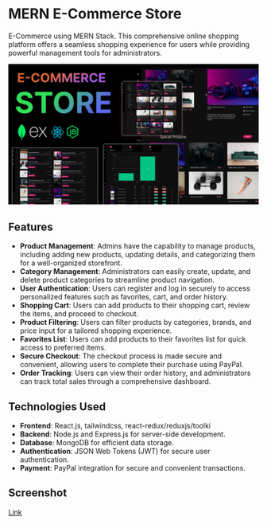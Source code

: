 # MERN E-Commerce Store

E-Commerce using MERN Stack. This comprehensive online shopping platform offers a seamless shopping experience for users while providing powerful management tools for administrators.

![Alt text](image.png)

## Features

- **Product Management**: Admins have the capability to manage products, including adding new products, updating details, and categorizing them for a well-organized storefront.
- **Category Management**: Administrators can easily create, update, and delete product categories to streamline product navigation.
- **User Authentication**: Users can register and log in securely to access personalized features such as favorites, cart, and order history.
- **Shopping Cart**: Users can add products to their shopping cart, review the items, and proceed to checkout.
- **Product Filtering**: Users can filter products by categories, brands, and price input for a tailored shopping experience.
- **Favorites List**: Users can add products to their favorites list for quick access to preferred items.
- **Secure Checkout**: The checkout process is made secure and convenient, allowing users to complete their purchase using PayPal.
- **Order Tracking**: Users can view their order history, and administrators can track total sales through a comprehensive dashboard.

## Technologies Used

- **Frontend**: React.js, tailwindcss, react-redux/reduxjs/toolki
- **Backend**: Node.js and Express.js for server-side development.
- **Database**: MongoDB for efficient data storage.
- **Authentication**: JSON Web Tokens (JWT) for secure user authentication.
- **Payment**: PayPal integration for secure and convenient transactions.

## Screenshot

[Link](https://github.com/chanatinart02/MERN-Stack-E-Commerce-Store/tree/main/screenshot)
